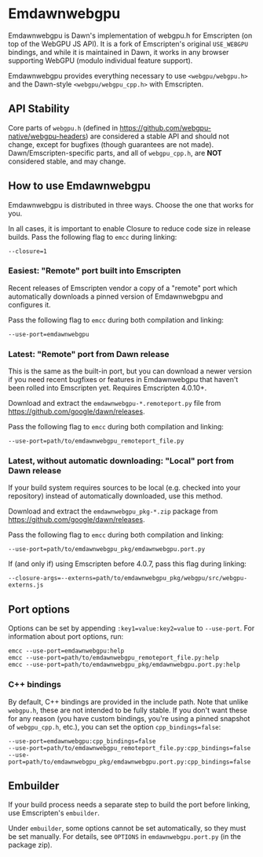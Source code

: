 # Emdawnwebgpu

Emdawnwebgpu is Dawn's implementation of webgpu.h for Emscripten (on top of the
WebGPU JS API). It is a fork of Emscripten's original `USE_WEBGPU` bindings,
and while it is maintained in Dawn, it works in any browser supporting WebGPU
(modulo individual feature support).

Emdawnwebgpu provides everything necessary to use `<webgpu/webgpu.h>` and the
Dawn-style `<webgpu/webgpu_cpp.h>` with Emscripten.

<!-- TODO(crbug.com/430616385): Link to a sample project. -->

## API Stability

Core parts of `webgpu.h` (defined in
<https://github.com/webgpu-native/webgpu-headers>) are considered a stable API
and should not change, except for bugfixes (though guarantees are not made).
Dawn/Emscripten-specific parts, and all of `webgpu_cpp.h`, are **NOT**
considered stable, and may change.

## How to use Emdawnwebgpu

Emdawnwebgpu is distributed in three ways. Choose the one that works for you.

In all cases, it is important to enable Closure to reduce code size in release
builds. Pass the following flag to `emcc` during linking:

    --closure=1

### Easiest: "Remote" port built into Emscripten

Recent releases of Emscripten vendor a copy of a "remote" port which
automatically downloads a pinned version of Emdawnwebgpu and configures it.

Pass the following flag to `emcc` during both compilation and linking:

    --use-port=emdawnwebgpu

### Latest: "Remote" port from Dawn release

This is the same as the built-in port, but you can download a newer version if
you need recent bugfixes or features in Emdawnwebgpu that haven't been rolled
into Emscripten yet. Requires Emscripten 4.0.10+.

Download and extract the `emdawnwebgpu-*.remoteport.py` file from
<https://github.com/google/dawn/releases>.

Pass the following flag to `emcc` during both compilation and linking:

    --use-port=path/to/emdawnwebgpu_remoteport_file.py

### Latest, without automatic downloading: "Local" port from Dawn release

If your build system requires sources to be local (e.g. checked into your
repository) instead of automatically downloaded, use this method.

Download and extract the `emdawnwebgpu_pkg-*.zip` package from
<https://github.com/google/dawn/releases>.

Pass the following flag to `emcc` during both compilation and linking:

    --use-port=path/to/emdawnwebgpu_pkg/emdawnwebgpu.port.py

If (and only if) using Emscripten before 4.0.7, pass this flag during linking:

    --closure-args=--externs=path/to/emdawnwebgpu_pkg/webgpu/src/webgpu-externs.js

## Port options

Options can be set by appending `:key1=value:key2=value` to `--use-port`.
For information about port options, run:

    emcc --use-port=emdawnwebgpu:help
    emcc --use-port=path/to/emdawnwebgpu_remoteport_file.py:help
    emcc --use-port=path/to/emdawnwebgpu_pkg/emdawnwebgpu.port.py:help

### C++ bindings

By default, C++ bindings are provided in the include path. Note that unlike
`webgpu.h`, these are not intended to be fully stable. If you don't want these
for any reason (you have custom bindings, you're using a pinned snapshot of
`webgpu_cpp.h`, etc.), you can set the option `cpp_bindings=false`:

    --use-port=emdawnwebgpu:cpp_bindings=false
    --use-port=path/to/emdawnwebgpu_remoteport_file.py:cpp_bindings=false
    --use-port=path/to/emdawnwebgpu_pkg/emdawnwebgpu.port.py:cpp_bindings=false

## Embuilder

If your build process needs a separate step to build the port before linking,
use Emscripten's `embuilder`.

Under `embuilder`, some options cannot be set automatically, so they must be
set manually. For details, see `OPTIONS` in `emdawnwebgpu.port.py` (in the
package zip).
